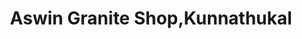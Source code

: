 ---
title: "Aswin Granite Shop,Kunnathukal"
url: /neyyattinkara/aswin-granite-shop-kunnathukal/
shop: hardware
---